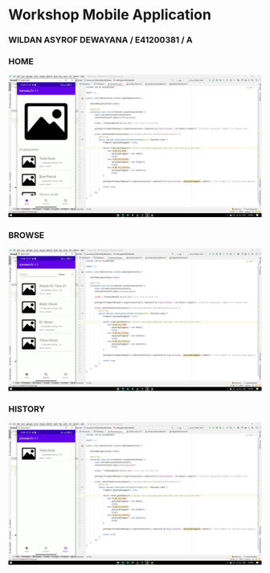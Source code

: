 # Workshop Mobile Application

### WILDAN ASYROF DEWAYANA / E41200381 / A

### HOME

![alt text](https://github.com/wildanasyrof/WMA_Fragment_BottomNavigation/blob/main/home.jpg)

### BROWSE

![alt text](https://github.com/wildanasyrof/WMA_Fragment_BottomNavigation/blob/main/browse.jpg)

### HISTORY

![alt text](https://github.com/wildanasyrof/WMA_Fragment_BottomNavigation/blob/main/history.jpg)
